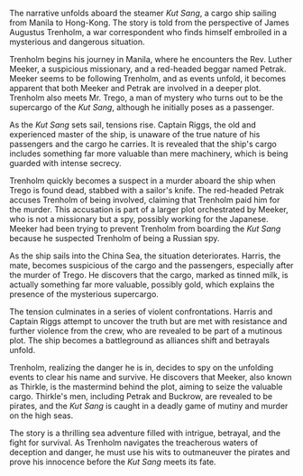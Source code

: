 The narrative unfolds aboard the steamer _Kut Sang_, a cargo ship sailing from Manila to Hong-Kong. The story is told from the perspective of James Augustus Trenholm, a war correspondent who finds himself embroiled in a mysterious and dangerous situation.

Trenholm begins his journey in Manila, where he encounters the Rev. Luther Meeker, a suspicious missionary, and a red-headed beggar named Petrak. Meeker seems to be following Trenholm, and as events unfold, it becomes apparent that both Meeker and Petrak are involved in a deeper plot. Trenholm also meets Mr. Trego, a man of mystery who turns out to be the supercargo of the _Kut Sang_, although he initially poses as a passenger.

As the _Kut Sang_ sets sail, tensions rise. Captain Riggs, the old and experienced master of the ship, is unaware of the true nature of his passengers and the cargo he carries. It is revealed that the ship's cargo includes something far more valuable than mere machinery, which is being guarded with intense secrecy.

Trenholm quickly becomes a suspect in a murder aboard the ship when Trego is found dead, stabbed with a sailor's knife. The red-headed Petrak accuses Trenholm of being involved, claiming that Trenholm paid him for the murder. This accusation is part of a larger plot orchestrated by Meeker, who is not a missionary but a spy, possibly working for the Japanese. Meeker had been trying to prevent Trenholm from boarding the _Kut Sang_ because he suspected Trenholm of being a Russian spy.

As the ship sails into the China Sea, the situation deteriorates. Harris, the mate, becomes suspicious of the cargo and the passengers, especially after the murder of Trego. He discovers that the cargo, marked as tinned milk, is actually something far more valuable, possibly gold, which explains the presence of the mysterious supercargo.

The tension culminates in a series of violent confrontations. Harris and Captain Riggs attempt to uncover the truth but are met with resistance and further violence from the crew, who are revealed to be part of a mutinous plot. The ship becomes a battleground as alliances shift and betrayals unfold.

Trenholm, realizing the danger he is in, decides to spy on the unfolding events to clear his name and survive. He discovers that Meeker, also known as Thirkle, is the mastermind behind the plot, aiming to seize the valuable cargo. Thirkle's men, including Petrak and Buckrow, are revealed to be pirates, and the _Kut Sang_ is caught in a deadly game of mutiny and murder on the high seas.

The story is a thrilling sea adventure filled with intrigue, betrayal, and the fight for survival. As Trenholm navigates the treacherous waters of deception and danger, he must use his wits to outmaneuver the pirates and prove his innocence before the _Kut Sang_ meets its fate.